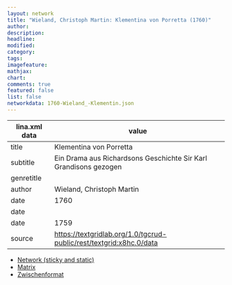 ```yaml
---
layout: network
title: "Wieland, Christoph Martin: Klementina von Porretta (1760)"
author:
description:
headline:
modified:
category:
tags:
imagefeature: 
mathjax: 
chart: 
comments: true
featured: false
list: false
networkdata: 1760-Wieland_-Klementin.json
---
```

lina.xml data  | value
------------- | -------------
title|Klementina von Porretta
subtitle|Ein Drama aus Richardsons Geschichte Sir Karl Grandisons gezogen
genretitle|
author|Wieland, Christoph Martin
date|1760
date|
date|1759
source|https://textgridlab.org/1.0/tgcrud-public/rest/textgrid:x8hc.0/data


* [Network (sticky and static)](/network148)
* [Matrix](/matrix148)
* [Zwischenformat](/lina148 )
